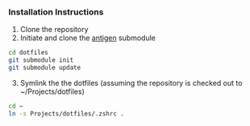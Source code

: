 ### Installation Instructions

1. Clone the repository
2. Initiate and clone the   [antigen](https://github.com/zsh-users/antigen) submodule
```bash
cd dotfiles
git submodule init
git submodule update
```
3. Symlink the the dotfiles (assuming the repository is checked out to ~/Projects/dotfiles)
```bash
cd ~
ln -s Projects/dotfiles/.zshrc .
```
